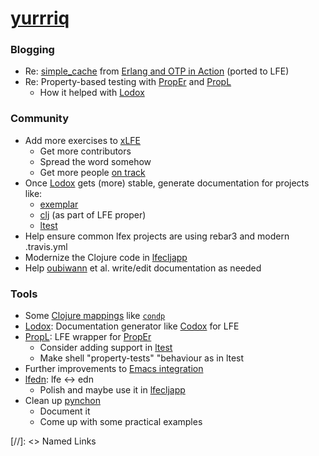 # [yurrriq][]

### Blogging
* Re: [simple_cache][] from [Erlang and OTP in Action][] (ported to LFE)
* Re: Property-based testing with [PropEr][] and [PropL][]
  - How it helped with [Lodox][]

### Community
* Add more exercises to [xLFE][]
  - Get more contributors
  - Spread the word somehow
  - Get more people [on track][xLFE stats]
* Once [Lodox][] gets (more) stable, generate documentation for projects like:
  - [exemplar][]
  - [clj][] (as part of LFE proper)
  - [ltest][]
* Help ensure common lfex projects are using rebar3 and modern .travis.yml
* Modernize the Clojure code in [lfecljapp][]
* Help [oubiwann](#oubiwann) et al. write/edit documentation as needed

### Tools
* Some [Clojure mappings][clj] like [`condp`][]
* [Lodox][]: Documentation generator like [Codox][] for LFE
* [PropL][]: LFE wrapper for [PropEr][]
  - Consider adding support in [ltest][]
  - Make shell "property-tests" "behaviour as in ltest
* Further improvements to [Emacs integration][]
* [lfedn][]: lfe <-> edn
  - Polish and maybe use it in [lfecljapp][]
* Clean up [pynchon][]
  - Document it
  - Come up with some practical examples


[//]: <> Named Links

[yurrriq]: https://github.com/yurrriq
[clj]: https://github.com/lfex/clj/issues
[`condp`]: https://github.com/lfex/clj/pull/19
[PropEr]: http://proper.softlab.ntua.gr
[PropL]: https://github.com/quasiquoting/propl
[Lodox]: https://github.com/quasiquoting/lodox
[Codox]: https://github.com/weavejester/codox
[simple_cache]: https://github.com/yurrriq/simple_cache
[Erlang and OTP in Action]: https://www.manning.com/books/erlang-and-otp-in-action
[Emacs integration]: https://github.com/rvirding/lfe/tree/develop/emacs
[xLFE]: http://exercism.io/languages/lfe
[xLFE stats]: http://exercism.io/stats/lfe
[exemplar]: https://github.com/lfex/exemplar
[ltest]: https://github.com/lfex/ltest
[lfecljapp]: https://github.com/lfex/lfecljapp
[lfedn]: https://github.com/quasiquoting/lfedn
[pynchon]: https://github.com/quasiquoting/pynchon
